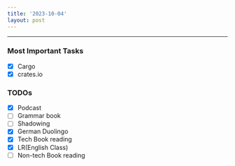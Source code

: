 ```yaml
---
title: '2023-10-04'
layout: post
---
```


---

### Most Important Tasks

- [x] Cargo
- [x] crates.io

### TODOs

- [x] Podcast
- [ ] Grammar book
- [ ] Shadowing
- [x] German Duolingo
- [x] Tech Book reading
- [x] LR(English Class)
- [ ] Non-tech Book reading
